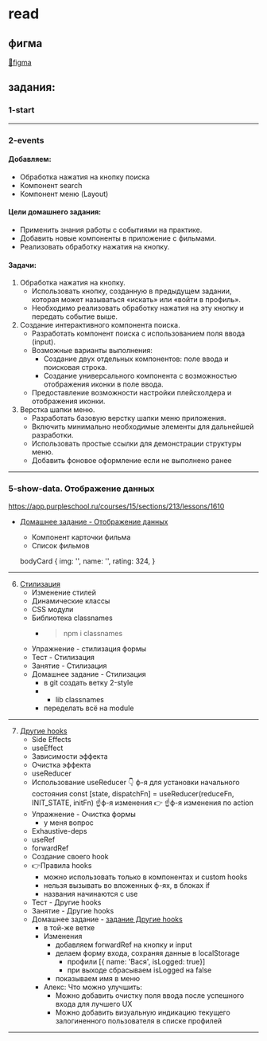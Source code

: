 # read

## фигма
  [🔗figma](https://www.figma.com/design/rsIcOuTUrqSuC0Ry1QAPDk/React-3--Copy-?node-id=0-1&p=f&t=b0dqBKXv9HYfFDUR-0)
  

## задания:

### 1-start
---

### 2-events

#### Добавляем:
  - Обработка нажатия на кнопку поиска
  - Компонент search
  - Компонент меню (Layout)

#### Цели домашнего задания:
  - Применить знания работы с событиями на практике.
  - Добавить новые компоненты в приложение с фильмами.
  - Реализовать обработку нажатия на кнопку.
#### Задачи:
  1. Обработка нажатия на кнопку.  
      - Использовать кнопку, созданную в предыдущем         задании, которая может называться «искать» или «войти в профиль».
      - Необходимо реализовать обработку нажатия на эту кнопку и передать событие выше.
  2. Создание интерактивного компонента поиска.
      - Разработать компонент поиска с использованием поля ввода (input).
      - Возможные варианты выполнения:
        - Создание двух отдельных компонентов: поле ввода и поисковая строка.
        - Создание универсального компонента с возможностью отображения иконки в поле ввода.
      - Предоставление возможности настройки плейсхолдера и отображения иконки.
  3. Верстка шапки меню.
      - Разработать базовую верстку шапки меню приложения.
      - Включить минимально необходимые элементы для дальнейшей разработки.
      - Использовать простые ссылки для демонстрации структуры меню.
      - Добавить фоновое оформление если не выполнено ранее

---

### 5-show-data. Отображение данных

https://app.purpleschool.ru/courses/15/sections/213/lessons/1610


- [Домашнее задание - Отображение данных](https://app.purpleschool.ru/courses/15/sections/213/lessons/1618)
    - Компонент карточки фильма
    - Список фильмов

    bodyCard {
      img: '',
      name: '',
      rating: 324,
    }

---

6. [Стилизация](https://app.purpleschool.ru/courses/15/sections/214/lessons/1619)
    - Изменение стилей
    - Динамические классы
    - CSS модули
    - Библиотека classnames
        - > npm i classnames
    - Упражнение - стилизация формы
    - Тест - Стилизация
    - Занятие - Стилизация
    - Домашнее задание - Стилизация
        - в git создать ветку 2-style
        - + lib classnames
        - переделать всё на module

---

7. [Другие hooks](https://app.purpleschool.ru/courses/15/sections/215/lessons/1626)
    - Side Effects
    - useEffect
    - Зависимости эффекта
    - Очистка эффекта
    - useReducer
    - Использование useReducer
                                                                      👇 ф-я для установки начального состояния
        const [state, dispatchFn] = useReducer(reduceFn, INIT_STATE, initFn) 
                      ☝️ф-я изменения  👉            ☝️ф-я изменения по action    
    - Упражнение - Очистка формы
        - у меня вопрос
    - Exhaustive-deps
    - useRef
    - forwardRef
    - Создание своего hook
    - 👉Правила hooks
        - можно использовать только в компонентах и custom hooks
        - нельзя вызывать во вложенных ф-ях, в блоках if 
        - названия начинаются с use 
    - Тест - Другие hooks
    - Занятие - Другие hooks
    - Домашнее задание - [задание Другие hooks](https://app.purpleschool.ru/courses/15/sections/215/lessons/1639)
        - в той-же ветке
        - Изменения
          - добавляем forwardRef на кнопку и input
          - делаем форму входа, сохраняя данные в localStorage
            - профили [{ name: 'Вася', isLogged: true}]
            - при выходе сбрасываем isLogged на false
          - показываем имя в меню
      - Алекс:  Что можно улучшить:
        - Можно добавить очистку поля ввода после успешного входа для лучшего UX
        - Можно добавить визуальную индикацию текущего залогиненного пользователя в списке профилей

---